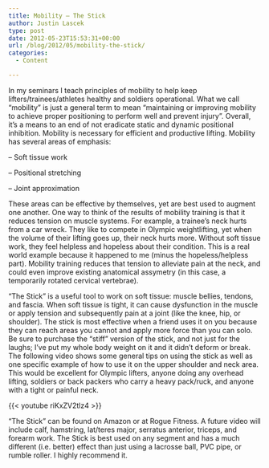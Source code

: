 ```yaml
---
title: Mobility – The Stick
author: Justin Lascek
type: post
date: 2012-05-23T15:53:31+00:00
url: /blog/2012/05/mobility-the-stick/
categories:
  - Content

---
```

In my seminars I teach principles of mobility to help keep lifters/trainees/athletes healthy and soldiers operational. What we call &#8220;mobility&#8221; is just a general term to mean &#8220;maintaining or improving mobility to achieve proper positioning to perform well and prevent injury&#8221;. Overall, it&#8217;s a means to an end of not eradicate static and dynamic positional inhibition. Mobility is necessary for efficient and productive lifting. Mobility has several areas of emphasis:
  

  
&#8211; Soft tissue work
  
&#8211; Positional stretching
  
&#8211; Joint approximation
  

  
These areas can be effective by themselves, yet are best used to augment one another. One way to think of the results of mobility training is that it reduces tension on muscle systems. For example, a trainee&#8217;s neck hurts from a car wreck. They like to compete in Olympic weightlifting, yet when the volume of their lifting goes up, their neck hurts more. Without soft tissue work, they feel helpless and hopeless about their condition. This is a real world example because it happened to me (minus the hopeless/helpless part). Mobility training reduces that tension to alleviate pain at the neck, and could even improve existing anatomical assymetry (in this case, a temporarily rotated cervical vertebrae).
  

  
&#8220;The Stick&#8221; is a useful tool to work on soft tissue: muscle bellies, tendons, and fascia. When soft tissue is tight, it can cause dysfunction in the muscle or apply tension and subsequently pain at a joint (like the knee, hip, or shoulder). The stick is most effective when a friend uses it on you because they can reach areas you cannot and apply more force than you can solo. Be sure to purchase the &#8220;stiff&#8221; version of the stick, and not just for the laughs; I&#8217;ve put my whole body weight on it and it didn&#8217;t deform or break. The following video shows some general tips on using the stick as well as one specific example of how to use it on the upper shoulder and neck area. This would be excellent for Olympic lifters, anyone doing any overhead lifting, soldiers or back packers who carry a heavy pack/ruck, and anyone with a tight or painful neck.
  

  
{{< youtube riKxZV2tlz4 >}}
  

  
&#8220;The Stick&#8221; can be found on Amazon or at Rogue Fitness. A future video will include calf, hamstring, lat/teres major, serratus anterior, triceps, and forearm work. The Stick is best used on any segment and has a much different (i.e. better) effect than just using a lacrosse ball, PVC pipe, or rumble roller. I highly recommend it.
